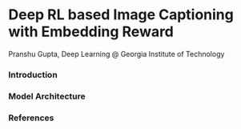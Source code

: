 # Deep RL based Image Captioning with Embedding Reward
Pranshu Gupta, Deep Learning @ Georgia Institute of Technology

### Introduction

### Model Architecture

### References